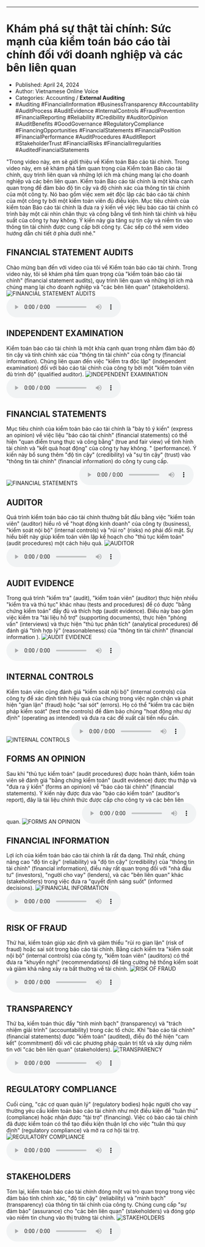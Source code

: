 
---

# Khám phá sự thật tài chính: Sức mạnh của kiểm toán báo cáo tài chính đối với doanh nghiệp và các bên liên quan

- Published: April 24, 2024
- Author: Vietnamese Online Voice
- Categories: Accounting / **External Auditing**
- #Auditing #FinancialInformation #BusinessTransparency #Accountability #AuditProcess #AuditEvidence #InternalControls #FraudPrevention #FinancialReporting #Reliability #Credibility #AuditorOpinion #AuditBenefits #GoodGovernance #RegulatoryCompliance #FinancingOpportunities #FinancialStatements #FinancialPosition #FinancialPerformance #AuditProcedures #AuditReport #StakeholderTrust #FinancialRisks #FinancialIrregularities #AuditedFinancialStatements

"Trong video này, em sẽ giới thiệu về Kiểm toán Báo cáo tài chính. Trong video này, em sẽ khám phá tầm quan trọng của Kiểm toán Báo cáo tài chính, quy trình liên quan và những lợi ích mà chúng mang lại cho doanh nghiệp và các bên liên quan. Kiểm toán Báo cáo tài chính là một khía cạnh quan trọng để đảm bảo độ tin cậy và độ chính xác của thông tin tài chính của một công ty. Nó bao gồm việc xem xét độc lập các báo cáo tài chính của một công ty bởi một kiểm toán viên đủ điều kiện. Mục tiêu chính của kiểm toán Báo cáo tài chính là đưa ra ý kiến ​​về việc liệu báo cáo tài chính có trình bày một cái nhìn chân thực và công bằng về tình hình tài chính và hiệu suất của công ty hay không. Ý kiến ​​này gia tăng sự tin cậy và niềm tin vào thông tin tài chính được cung cấp bởi công ty. Các sếp có thể xem video hướng dẫn chi tiết ở phía dưới nhé."


## FINANCIAL STATEMENT AUDITS

Chào mừng bạn đến với video của tôi về Kiểm toán báo cáo tài chính. Trong video này, tôi sẽ khám phá tầm quan trọng của "kiểm toán báo cáo tài chính" (financial statement audits), quy trình liên quan và những lợi ích mà chúng mang lại cho doanh nghiệp và "các bên liên quan" (stakeholders).
![FINANCIAL STATEMENT AUDITS](https://http-archiver-apis-production-80.schnworks.com/storage/images/transitions/2024-04-24/transition-2869783109-Montserrat-Regular-7B1FA2.jpg)
<audio controls>
    <source src="https://http-archiver-apis-production-80.schnworks.com/storage/audio/file-31208047345.mp3" type="audio/mpeg">
</audio>



## INDEPENDENT EXAMINATION

Kiểm toán báo cáo tài chính là một khía cạnh quan trọng nhằm đảm bảo độ tin cậy và tính chính xác của "thông tin tài chính" của công ty (financial information). Chúng liên quan đến việc "kiểm tra độc lập" (independent examination) đối với báo cáo tài chính của công ty bởi một "kiểm toán viên đủ trình độ" (qualified auditor).
![INDEPENDENT EXAMINATION](https://http-archiver-apis-production-80.schnworks.com/storage/images/transitions/2024-04-24/transition-5133338119-Montserrat-Thin-1A237E.jpg)
<audio controls>
    <source src="https://http-archiver-apis-production-80.schnworks.com/storage/audio/file-6599861149.mp3" type="audio/mpeg">
</audio>



## FINANCIAL STATEMENTS

Mục tiêu chính của kiểm toán báo cáo tài chính là "bày tỏ ý kiến" (express an opinion) về việc liệu "báo cáo tài chính" (financial statements) có thể hiện "quan điểm trung thực và công bằng" (true and fair view) về tình hình tài chính và "kết quả hoạt động" của công ty hay không. " (performance). Ý kiến ​​này bổ sung thêm "độ tin cậy" (credibility) và "sự tin cậy" (trust) vào "thông tin tài chính" (financial information) do công ty cung cấp.
![FINANCIAL STATEMENTS](https://http-archiver-apis-production-80.schnworks.com/storage/images/transitions/2024-04-24/transition--46119204818-Montserrat-Bold-673AB7.jpg)
<audio controls>
    <source src="https://http-archiver-apis-production-80.schnworks.com/storage/audio/file-16074291065.mp3" type="audio/mpeg">
</audio>



## AUDITOR

Quá trình kiểm toán báo cáo tài chính thường bắt đầu bằng việc "kiểm toán viên" (auditor) hiểu rõ về "hoạt động kinh doanh" của công ty (business), "kiểm soát nội bộ" (internal controls) và "rủi ro" (risks) nó phải đối mặt. Sự hiểu biết này giúp kiểm toán viên lập kế hoạch cho "thủ tục kiểm toán" (audit procedures) một cách hiệu quả.
![AUDITOR](https://http-archiver-apis-production-80.schnworks.com/storage/images/transitions/2024-04-24/transition-48009530757-Montserrat-Thin-880E4F.jpg)
<audio controls>
    <source src="https://http-archiver-apis-production-80.schnworks.com/storage/audio/file-11151678212.mp3" type="audio/mpeg">
</audio>



## AUDIT EVIDENCE

Trong quá trình "kiểm tra" (audit), "kiểm toán viên" (auditor) thực hiện nhiều "kiểm tra và thủ tục" khác nhau (tests and procedures) để có được "bằng chứng kiểm toán" đầy đủ và thích hợp (audit evidence). Điều này bao gồm việc kiểm tra "tài liệu hỗ trợ" (supporting documents), thực hiện "phỏng vấn" (interviews) và thực hiện "thủ tục phân tích" (analytical procedures) để đánh giá "tính hợp lý" (reasonableness) của "thông tin tài chính" (financial information ).
![AUDIT EVIDENCE](https://http-archiver-apis-production-80.schnworks.com/storage/images/transitions/2024-04-24/transition--2913859156-Montserrat-Medium-7B1FA2.jpg)
<audio controls>
    <source src="https://http-archiver-apis-production-80.schnworks.com/storage/audio/file-26701849995.mp3" type="audio/mpeg">
</audio>



## INTERNAL CONTROLS

Kiểm toán viên cũng đánh giá "kiểm soát nội bộ" (internal controls) của công ty để xác định tính hiệu quả của chúng trong việc ngăn chặn và phát hiện "gian lận" (fraud) hoặc "sai sót" (errors). Họ có thể "kiểm tra các biện pháp kiểm soát" (test the controls) để đảm bảo chúng "hoạt động như dự định" (operating as intended) và đưa ra các đề xuất cải tiến nếu cần.
![INTERNAL CONTROLS](https://http-archiver-apis-production-80.schnworks.com/storage/images/transitions/2024-04-24/transition-2072730656-Montserrat-Medium-512DA8.jpg)
<audio controls>
    <source src="https://http-archiver-apis-production-80.schnworks.com/storage/audio/file-12998709916.mp3" type="audio/mpeg">
</audio>



## FORMS AN OPINION

Sau khi "thủ tục kiểm toán" (audit procedures) được hoàn thành, kiểm toán viên sẽ đánh giá "bằng chứng kiểm toán" (audit evidence) được thu thập và "đưa ra ý kiến" (forms an opinion) về "báo cáo tài chính" (financial statements). Ý kiến ​​này được đưa vào "báo cáo kiểm toán" (auditor's report), đây là tài liệu chính thức được cấp cho công ty và các bên liên quan.
![FORMS AN OPINION](https://http-archiver-apis-production-80.schnworks.com/storage/images/transitions/2024-04-24/transition-2786893147-Montserrat-Thin-1A237E.jpg)
<audio controls>
    <source src="https://http-archiver-apis-production-80.schnworks.com/storage/audio/file-2970344416.mp3" type="audio/mpeg">
</audio>



## FINANCIAL INFORMATION

Lợi ích của kiểm toán báo cáo tài chính là rất đa dạng. Thứ nhất, chúng nâng cao "độ tin cậy" (reliability) và "độ tin cậy" (credibility) của "thông tin tài chính" (financial information), điều này rất quan trọng đối với "nhà đầu tư" (investors), "người cho vay" (lenders), và các "bên liên quan" khác (stakeholders) trong việc đưa ra "quyết định sáng suốt" (informed decisions).
![FINANCIAL INFORMATION](https://http-archiver-apis-production-80.schnworks.com/storage/images/transitions/2024-04-24/transition-12426784940-Montserrat-ExtraBold-283593.jpg)
<audio controls>
    <source src="https://http-archiver-apis-production-80.schnworks.com/storage/audio/file-20766973395.mp3" type="audio/mpeg">
</audio>



## RISK OF FRAUD

Thứ hai, kiểm toán giúp xác định và giảm thiểu "rủi ro gian lận" (risk of fraud) hoặc sai sót trong báo cáo tài chính. Bằng cách kiểm tra "kiểm soát nội bộ" (internal controls) của công ty, "kiểm toán viên" (auditors) có thể đưa ra "khuyến nghị" (recommendations) để tăng cường hệ thống kiểm soát và giảm khả năng xảy ra bất thường về tài chính.
![RISK OF FRAUD](https://http-archiver-apis-production-80.schnworks.com/storage/images/transitions/2024-04-24/transition-38359944148-Montserrat-Black-673AB7.jpg)
<audio controls>
    <source src="https://http-archiver-apis-production-80.schnworks.com/storage/audio/file-5179534036.mp3" type="audio/mpeg">
</audio>



## TRANSPARENCY

Thứ ba, kiểm toán thúc đẩy "tính minh bạch" (transparency) và "trách nhiệm giải trình" (accountability) trong các tổ chức. Khi "báo cáo tài chính" (financial statements) được "kiểm toán" (audited), điều đó thể hiện "cam kết" (commitment) đối với các phương pháp quản trị tốt và xây dựng niềm tin với "các bên liên quan" (stakeholders).
![TRANSPARENCY](https://http-archiver-apis-production-80.schnworks.com/storage/images/transitions/2024-04-24/transition-40687145062-Montserrat-SemiBold-004895.jpg)
<audio controls>
    <source src="https://http-archiver-apis-production-80.schnworks.com/storage/audio/file-1160838035.mp3" type="audio/mpeg">
</audio>



## REGULATORY COMPLIANCE

Cuối cùng, "các cơ quan quản lý" (regulatory bodies) hoặc người cho vay thường yêu cầu kiểm toán báo cáo tài chính như một điều kiện để "tuân thủ" (compliance) hoặc nhận được "tài trợ" (financing). Việc có báo cáo tài chính đã được kiểm toán có thể tạo điều kiện thuận lợi cho việc "tuân thủ quy định" (regulatory compliance) và mở ra cơ hội tài trợ.
![REGULATORY COMPLIANCE](https://http-archiver-apis-production-80.schnworks.com/storage/images/transitions/2024-04-24/transition--1736668147-Montserrat-SemiBold-880E4F.jpg)
<audio controls>
    <source src="https://http-archiver-apis-production-80.schnworks.com/storage/audio/file-47358899782.mp3" type="audio/mpeg">
</audio>



## STAKEHOLDERS

Tóm lại, kiểm toán báo cáo tài chính đóng một vai trò quan trọng trong việc đảm bảo tính chính xác, "độ tin cậy" (reliability) và "minh bạch" (transparency) của thông tin tài chính của công ty. Chúng cung cấp "sự đảm bảo" (assurance) cho "các bên liên quan" (stakeholders) và đóng góp vào niềm tin chung vào thị trường tài chính.
![STAKEHOLDERS](https://http-archiver-apis-production-80.schnworks.com/storage/images/transitions/2024-04-24/transition--5224681631-Montserrat-ExtraBold-303F9F.jpg)
<audio controls>
    <source src="https://http-archiver-apis-production-80.schnworks.com/storage/audio/file-16796101835.mp3" type="audio/mpeg">
</audio>

